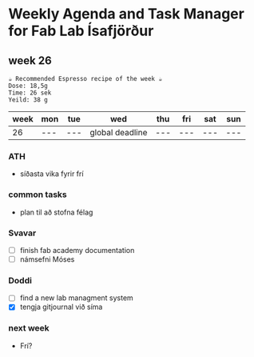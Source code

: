 # Weekly Agenda and Task Manager for Fab Lab Ísafjörður

## week 26


````
☕ Recommended Espresso recipe of the week ☕
Dose: 18,5g
Time: 26 sek
Yeild: 38 g 
````

| week | mon | tue | wed               | thu | fri | sat | sun |
| ---- | --- | :-: | ----------------- | --- | --- | --- | --- |
|  26  | --- | --- | global deadline   | --- | --- | --- | --- | 

### ATH
- síðasta vika fyrir frí

### common tasks
- plan til að stofna félag

### Svavar
- [ ] finish fab academy documentation
- [ ] námsefni Móses
### Doddi
- [ ] find a new lab managment system
- [x] tengja gitjournal við síma

### next week
- Frí?
